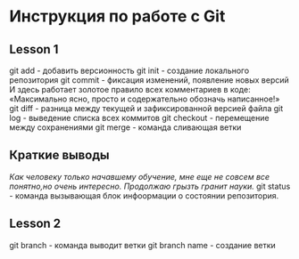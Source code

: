 # Инструкция по работе с Git
## Lesson 1
git add - добавить версионность
git init - создание локального репозитория
git commit - фиксация изменений, появление новых версий
И здесь работает золотое правило всех комментариев в коде: «Максимально ясно, просто и содержательно обозначь написанное!»
git diff - разница между текущей и зафиксированной версией файла
 git log - выведение списка всех коммитов
 git checkout - перемещение между сохранениями
 git merge - команда сливающая ветки
 ## **Краткие выводы**

 *Как человеку только начавшему обучение, мне еще не совсем все понятно,но очень интересно. Продолжаю грызть гранит науки.*
git status - команда вызывающая блок инфоормации о состоянии репозитория.
 ## Lesson 2

 git branch - команда выводит ветки
 git branch name - создание ветки
